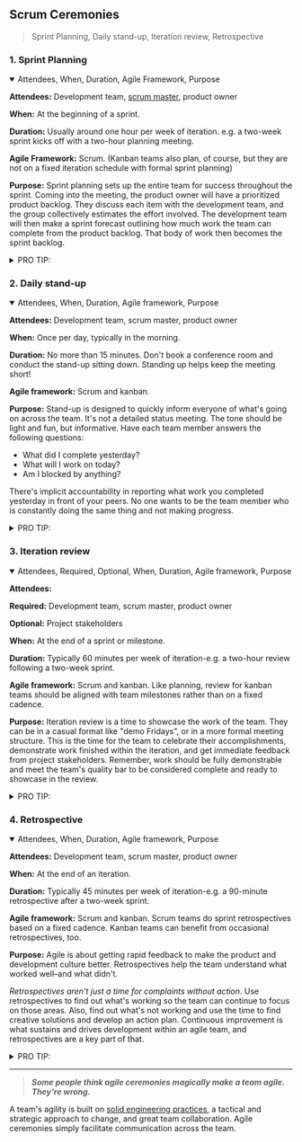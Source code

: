 ## Scrum Ceremonies

> Sprint Planning, Daily stand-up, Iteration review, Retrospective

### 1. Sprint Planning
<details open>
<summary>Attendees, When, Duration, Agile Framework, Purpose</summary>

**Attendees:** Development team, [scrum master](./scrum-master.md), product owner

**When:** At the beginning of a sprint.

**Duration:** Usually around one hour per week of iteration. e.g. a two-week sprint kicks off with a two-hour planning meeting.

**Agile Framework:** Scrum. (Kanban teams also plan, of course, but they are not on a fixed iteration schedule with formal sprint planning)

**Purpose:** Sprint planning sets up the entire team for success throughout the sprint. Coming into the meeting, the product owner will have a prioritized product backlog. They discuss each item with the development team, and the group collectively estimates the effort involved. The development team will then make a sprint forecast outlining how much work the team can complete from the product backlog. That body of work then becomes the sprint backlog.

<details>
<summary>PRO TIP:</summary>
Use the sprint planning meeting to flesh out intimate details of the work that needs to get done. Encourage team members to sketch out tasks for all stories, bugs, and tasks that come into the sprint. Foster discussions and gather consensus on the plan of action. Effective planning significantly increases the team's chances of success meeting the commitments of the sprint. 
</details>
</details>

<!--  -->
<!--  -->

### 2. Daily stand-up
<details open>
<summary>Attendees, When, Duration, Agile framework, Purpose</summary>

**Attendees:** Development team, scrum master, product owner

**When:** Once per day, typically in the morning.

**Duration:** No more than 15 minutes. Don't book a conference room and conduct the stand-up sitting down. Standing up helps keep the meeting short!

**Agile framework:** Scrum and kanban.

**Purpose:** Stand-up is designed to quickly inform everyone of what's going on across the team. It's not a detailed status meeting. The tone should be light and fun, but informative. Have each team member answers the following questions:

- What did I complete yesterday?
- What will I work on today?
- Am I blocked by anything?

There's implicit accountability in reporting what work you completed yesterday in front of your peers. No one wants to be the team member who is constantly doing the same thing and not making progress. 

<details>
<summary>PRO TIP:</summary>
Some teams use timers to keep everyone on track. Others toss a ball across the team to make sure everyone's paying attention. Many distributed teams use videoconferencing or group chat to close the distance gap. Your team is unique. Your stand-up should be, too!
</details>
</details>

<!--  -->
<!--  -->

### 3. Iteration review
<details open>
<summary>Attendees, Required, Optional, When, Duration, Agile framework, Purpose</summary>

**Attendees:**

**Required:** Development team, scrum master, product owner

**Optional:** Project stakeholders

**When:** At the end of a sprint or milestone.

**Duration:** Typically 60 minutes per week of iteration-e.g. a two-hour review following a two-week sprint.

**Agile framework:** Scrum and kanban. Like planning, review for kanban teams should be aligned with team milestones rather than on a fixed cadence.

**Purpose:** Iteration review is a time to showcase the work of the team. They can be in a casual format like "demo Fridays", or in a more formal meeting structure. This is the time for the team to celebrate their accomplishments, demonstrate work finished within the iteration, and get immediate feedback from project stakeholders. Remember, work should be fully demonstrable and meet the team's quality bar to be considered complete and ready to showcase in the review. 

<details>
<summary>PRO TIP:</summary>
At Atlassian, we take a casual approach to sprint reviews and give them a celebratory feel. We gather around a team member's desk and watch them demo their new feature. It's not uncommon to hear clapping throughout the office! 
</details>
</details>


<!--  -->
<!--  -->

### 4. Retrospective
<details open>
<summary>Attendees, When, Duration, Agile framework, Purpose</summary>

**Attendees:** Development team, scrum master, product owner

**When:** At the end of an iteration.

**Duration:** Typically 45 minutes per week of iteration-e.g. a 90-minute retrospective after a two-week sprint.

**Agile framework:** Scrum and kanban. Scrum teams do sprint retrospectives based on a fixed cadence. Kanban teams can benefit from occasional retrospectives, too.

**Purpose:** Agile is about getting rapid feedback to make the product and development culture better. Retrospectives help the team understand what worked well–and what didn't.

_Retrospectives aren't just a time for complaints without action_. Use retrospectives to find out what's working so the team can continue to focus on those areas. Also, find out what's not working and use the time to find creative solutions and develop an action plan. Continuous improvement is what sustains and drives development within an agile team, and retrospectives are a key part of that. 

<details>
<summary>PRO TIP:</summary>
Even if things are going well across the team, don't stop doing retrospectives. Retrospectives provide ongoing guidance for the team to keep things going well. 
</details>
</details>


<!--  -->
<hr>
<!--  -->

> ***Some people think agile ceremonies magically make a team agile. They're wrong.***

A team's agility is built on [solid engineering practices](https://www.atlassian.com/agile/software-development), a tactical and strategic approach to change, and great team collaboration. Agile ceremonies simply facilitate communication across the team.